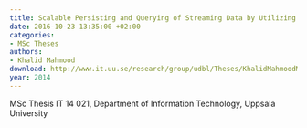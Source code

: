 ```yaml
---
title: Scalable Persisting and Querying of Streaming Data by Utilizing a NoSQL Data Store
date: 2016-10-23 13:35:00 +02:00
categories:
- MSc Theses
authors:
- Khalid Mahmood
download: http://www.it.uu.se/research/group/udbl/Theses/KhalidMahmoodMSc.pdf
year: 2014
---
```


MSc Thesis IT 14 021, Department of Information Technology, Uppsala University
